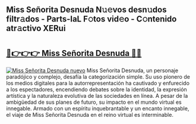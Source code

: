 ## Miss Señorita Desnuda N𝚞𝚎vos desn𝚞dos filtr𝚊dos - Parts-IaL F𝚘tos vid𝚎o - C𝚘ntenido atr𝚊ctivo XERui

# <h2><a href="http://mb7rkks.tromn.icu/?c=Miss+Se%c3%b1orita+Desnuda">🔗👉👉👉 Miss Señorita Desnuda 🔗🔗</a></h2>

[![Miss Señorita Desnuda nuevo](https://i.imgur.com/pEAQMta.gif)](http://mb7rkks.tromn.icu/?c=Miss+Se%c3%b1orita+Desnuda)
Miss Señorita Desnuda, un personaje paradójico y complejo, desafía la categorización simple. Su uso pionero de los medios digitales para la autorrepresentación ha cautivado y enfurecido a los espectadores, encendiendo debates sobre la identidad, la expresión artística y la naturaleza evolutiva de las sociedades en línea. A pesar de la ambigüedad de sus planes de futuro, su impacto en el mundo virtual es innegable. Armado con un espíritu inquebrantable y un encanto innegable, el viaje de Miss Señorita Desnuda en el reino virtual es interminable.
